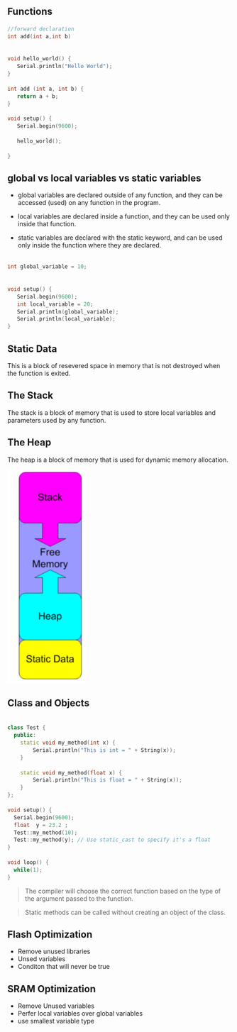 ## Functions 

```C++
//forward declaration
int add(int a,int b)


void hello_world() {
   Serial.println("Hello World");
}   

int add (int a, int b) {
   return a + b;
}

void setup() {
   Serial.begin(9600);

   hello_world();

}
```

## global vs local variables vs static variables

 - global variables are declared outside of any function, and they can be accessed (used) on any function in the program.

- local variables are declared inside a function, and they can be used only inside that function.

- static variables are declared with the static keyword, and can be used only inside the function where they are declared.

```C++
        
int global_variable = 10;


void setup() {
   Serial.begin(9600);
   int local_variable = 20;
   Serial.println(global_variable);
   Serial.println(local_variable);
}
```
## Static Data 

This is a block of resevered space in memory that is not destroyed when the function is exited. 


## The  Stack

The stack is a block of memory that is used to store local variables and parameters used by any function.

## The Heap

The heap is a block of memory that is used for dynamic memory allocation. 


![Memory](./images/memory.png) 

## Class and Objects


```C++

class Test {
  public:
    static void my_method(int x) {
        Serial.println("This is int = " + String(x));
    }

    static void my_method(float x) {
        Serial.println("This is float = " + String(x));
    }
};

void setup() {
  Serial.begin(9600);
  float  y = 23.2 ;
  Test::my_method(10);
  Test::my_method(y); // Use static_cast to specify it's a float
}

void loop() {
  while(1);
}

```

> The compiler will choose the correct function based on the type of the argument passed to the function.


> Static methods can be called without creating an object of the class.


## Flash Optimization

- Remove unused libraries
- Unsed variables
- Conditon that will never be true

## SRAM Optimization

- Remove Unused variables
- Perfer local variables over global variables
- use smallest variable type